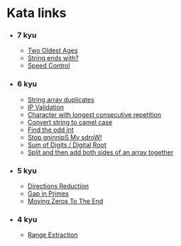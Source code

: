 # Kata links
- ### 7 kyu
  - [Two Oldest Ages](https://www.codewars.com/kata/511f11d355fe575d2c000001)
  - [String ends with?](https://www.codewars.com/kata/51f2d1cafc9c0f745c00037d)
  - [Speed Control](https://www.codewars.com/kata/56484848ba95170a8000004d)
- ### 6 kyu
  - [String array duplicates](https://www.codewars.com/kata/59f08f89a5e129c543000069)
  - [IP Validation](https://www.codewars.com/kata/515decfd9dcfc23bb6000006)
  - [Character with longest consecutive repetition](https://www.codewars.com/kata/586d6cefbcc21eed7a001155)
  - [Convert string to camel case](https://www.codewars.com/kata/517abf86da9663f1d2000003)
  - [Find the odd int](https://www.codewars.com/kata/54da5a58ea159efa38000836)
  - [Stop gninnipS My sdroW!](https://www.codewars.com/kata/5264d2b162488dc400000001)
  - [Sum of Digits / Digital Root](https://www.codewars.com/kata/541c8630095125aba6000c00)
  - [Split and then add both sides of an array together](https://www.codewars.com/kata/5946a0a64a2c5b596500019a)
- ### 5 kyu
  - [Directions Reduction](https://www.codewars.com/kata/550f22f4d758534c1100025a)
  - [Gap in Primes](https://www.codewars.com/kata/561e9c843a2ef5a40c0000a4)
  - [Moving Zeros To The End](https://www.codewars.com/kata/52597aa56021e91c93000cb0)
- ### 4 kyu
  - [Range Extraction](https://www.codewars.com/kata/51ba717bb08c1cd60f00002f)
